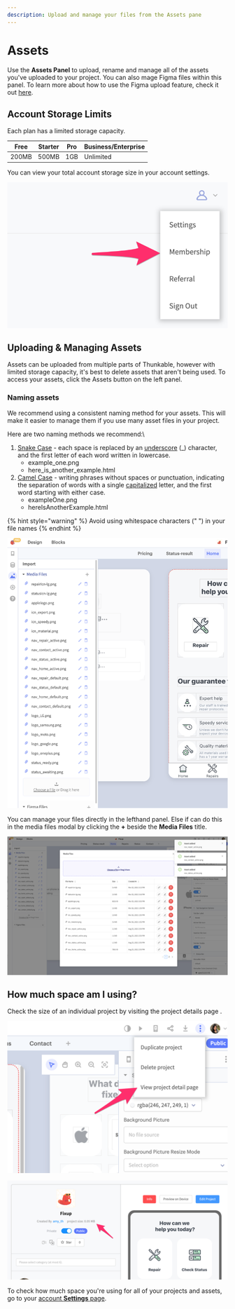 ```yaml
---
description: Upload and manage your files from the Assets pane
---
```


# Assets

Use the **Assets Panel** to upload, rename and manage all of the assets you've uploaded to your project. You can also mage Figma files within this panel. To learn more about how to use the Figma upload feature, check it out [here](figma.md).&#x20;

## Account Storage Limits

Each plan has a limited storage capacity.&#x20;

| Free  | Starter | Pro | Business/Enterprise |
| ----- | ------- | --- | ------------------- |
| 200MB | 500MB   | 1GB | Unlimited           |

You can view your total account storage size in your account settings.

![](<.gitbook/assets/thunkable (1).png>)

## Uploading & Managing Assets

Assets can be uploaded from multiple parts of Thunkable, however with limited storage capacity, it's best to delete assets that aren't being used. To access your assets, click the Assets button on the left panel.

### Naming assets

We recommend using a consistent naming method for your assets. This will make it easier to manage them if you use many asset files in your project.

Here are two naming methods we recommend:\


1. [Snake Case](https://en.wikipedia.org/wiki/Snake\_case) - each space is replaced by an [underscore](https://en.wikipedia.org/wiki/Underscore) (\_) character, and the first letter of each word written in lowercase.
   * example\_one.png
   * here\_is\_another\_example.html
2. [Camel Case](https://en.wikipedia.org/wiki/Camel\_case) - writing phrases without spaces or punctuation, indicating the separation of words with a single [capitalized](https://en.wikipedia.org/wiki/Capitalization) letter, and the first word starting with either case.
   * exampleOne.png
   * hereIsAnotherExample.html

{% hint style="warning" %}
Avoid using whitespace characters (" ") in your file names
{% endhint %}

![](<.gitbook/assets/image (205).png>)

You can manage your files directly in the lefthand panel. Else if can do this in the media files modal by clicking the **+** beside the **Media Files** title.

![](<.gitbook/assets/image (210).png>)

## How much space am I using?

Check the size of an individual project by visiting the project details page .

![](<.gitbook/assets/thunkable (2).png>)

![](.gitbook/assets/thunkable.png)

To check how much space you're using for all of your projects and assets, go to your [account **Settings** page](https://x.thunkable.com/account/settings).
